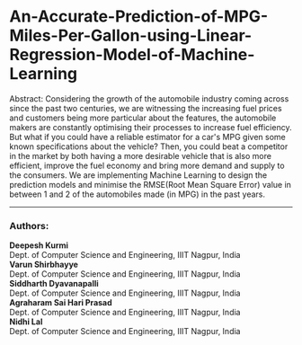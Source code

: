 # An-Accurate-Prediction-of-MPG-Miles-Per-Gallon-using-Linear-Regression-Model-of-Machine-Learning
Abstract: Considering the growth of the automobile industry coming across since the past two centuries, we are witnessing the increasing fuel prices and customers being more particular about the features, the automobile makers are constantly optimising their processes to increase fuel efficiency. But what if you could have a reliable estimator for a car's MPG given some known specifications about the vehicle? Then, you could beat a competitor in the market by both having a more desirable vehicle that is also more efficient, improve the fuel economy and bring more demand and supply to the consumers. We are implementing Machine Learning to design the prediction models and minimise the RMSE(Root Mean Square Error) value in between 1 and 2 of the automobiles made (in MPG) in the past years.
<br>
<hr>
<b><h3>Authors:</h3></b>
<b>Deepesh Kurmi</b><br>
 Dept. of Computer Science and Engineering, IIIT Nagpur, India<br>
<b>Varun Shirbhayye</b><br>
 Dept. of Computer Science and Engineering, IIIT Nagpur, India<br>
<b>Siddharth Dyavanapalli</b><br>
 Dept. of Computer Science and Engineering, IIIT Nagpur, India<br>
<b>Agraharam Sai Hari Prasad</b><br>
 Dept. of Computer Science and Engineering, IIIT Nagpur, India<br>
<b>Nidhi Lal</b><br>
 Dept. of Computer Science and Engineering, IIIT Nagpur, India

